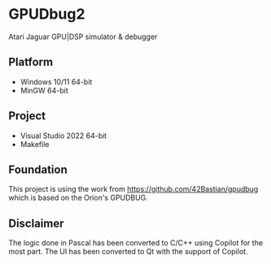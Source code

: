 # GPUDbug2
Atari Jaguar GPU|DSP simulator & debugger

## Platform
* Windows 10/11 64-bit
* MinGW 64-bit

## Project
* Visual Studio 2022 64-bit
* Makefile

## Foundation
This project is using the work from https://github.com/42Bastian/gpudbug which is based on the Orion's GPUDBUG.

## Disclaimer
The logic done in Pascal has been converted to C/C++ using Copilot for the most part. The UI has been converted to Qt with the support of Copilot.
